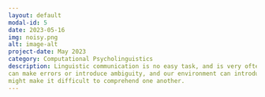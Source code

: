 ```yaml
---
layout: default
modal-id: 5
date: 2023-05-16
img: noisy.png
alt: image-alt
project-date: May 2023
category: Computational Psycholinguistics
description: Linguistic communication is no easy task, and is very often subject to noise. Speakers
can make errors or introduce ambiguity, and our environment can introduce other sounds which
might make it difficult to comprehend one another. 
---
```


